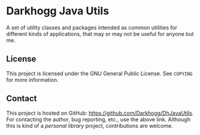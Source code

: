 # Darkhogg Java Utils

A set of utility classes and packages intended as common utilities for different
kinds of applications, that may or may not be useful for anyone but me.

## License

This project is licensed under the GNU General Public License. See `COPYING` for
more information.

## Contact

This project is hosted on GitHub: <https://github.com/Darkhogg/DhJavaUtils>.
For contacting the author, bug reporting, etc., use the above link.
Although this is kind of a _personal library_ project, contributions are
welcome.
